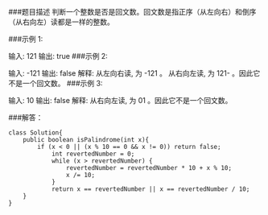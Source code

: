 ###题目描述
判断一个整数是否是回文数。回文数是指正序（从左向右）和倒序（从右向左）读都是一样的整数。

###示例 1:

输入: 121
输出: true
###示例 2:

输入: -121
输出: false
解释: 从左向右读, 为 -121 。 从右向左读, 为 121- 。因此它不是一个回文数。
###示例 3:

输入: 10
输出: false
解释: 从右向左读, 为 01 。因此它不是一个回文数。

###解答：
```
class Solution{
    public boolean isPalindrome(int x){
        if (x < 0 || (x % 10 == 0 && x != 0)) return false;
            int revertedNumber = 0;
            while (x > revertedNumber) {
                revertedNumber = revertedNumber * 10 + x % 10;
                x /= 10;
            }
            return x == revertedNumber || x == revertedNumber / 10;
    }
}
```